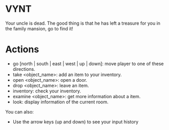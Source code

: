 # VYNT

Your uncle is dead. The good thing is that he has left a treasure for you in the family mansion, go to find it!

# Actions

  - go [north | south | east | west | up | down]: move player to one of these directions.
  - take <object_name>: add an item to your inventory.
  - open <object_name>: open a door.
  - drop <object_name>: leave an item.
  - inventory: check your inventory.
  - examine <object_name>: get more information about a item.
  - look: display information of the current room.

You can also:
 - Use the arrow keys (up and down) to see your input history
